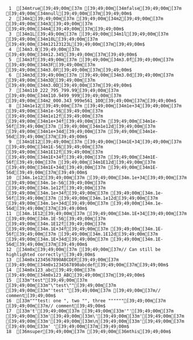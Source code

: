      1	[34mtrue[39;49;00m[37m [39;49;00m[34mfalse[39;49;00m[37m [39;49;00m[34mnull[39;49;00m[37m[39;49;00m$
     2	[34m1[39;49;00m[37m [39;49;00m[34m2[39;49;00m[37m [39;49;00m[34m3[39;49;00m[37m [39;49;00m[34m4[39;49;00m[37m[39;49;00m$
     3	[34m1L[39;49;00m[37m [39;49;00m[34m1l[39;49;00m[37m [39;49;00m[34m10L[39;49;00m[37m [39;49;00m[34m12123123L[39;49;00m[37m[39;49;00m$
     4	[34m3.0[39;49;00m[37m [39;49;00m[34m12.345[39;49;00m[37m[39;49;00m$
     5	[34m3f[39;49;00m[37m [39;49;00m[34m3.0f[39;49;00m[37m [39;49;00m[34m3F[39;49;00m[37m [39;49;00m[34m3.0F[39;49;00m[37m[39;49;00m$
     6	[34m3d[39;49;00m[37m [39;49;00m[34m3.0d[39;49;00m[37m [39;49;00m[34m3D[39;49;00m[37m [39;49;00m[34m3.0D[39;49;00m[37m[39;49;00m$
     7	[34m110_222_795_799.99[39;49;00m[37m [39;49;00m[34m110.9499_999[39;49;00m[37m [39;49;00m[34m2_000.343_999e561_100[39;49;00m[37m[39;49;00m$
     8	[34m1e12[39;49;00m[37m [39;49;00m[34m1e+34[39;49;00m[37m [39;49;00m[34m1e-56[39;49;00m[37m [39;49;00m[34m1e12f[39;49;00m[37m [39;49;00m[34m1e+34f[39;49;00m[37m [39;49;00m[34m1e-56f[39;49;00m[37m [39;49;00m[34m1e12d[39;49;00m[37m [39;49;00m[34m1e+34d[39;49;00m[37m [39;49;00m[34m1e-56d[39;49;00m[37m[39;49;00m$
     9	[34m1E12[39;49;00m[37m [39;49;00m[34m1E+34[39;49;00m[37m [39;49;00m[34m1E-56[39;49;00m[37m [39;49;00m[34m1E12f[39;49;00m[37m [39;49;00m[34m1E+34f[39;49;00m[37m [39;49;00m[34m1E-56f[39;49;00m[37m [39;49;00m[34m1E12d[39;49;00m[37m [39;49;00m[34m1E+34d[39;49;00m[37m [39;49;00m[34m1E-56d[39;49;00m[37m[39;49;00m$
    10	[34m.1e12[39;49;00m[37m [39;49;00m[34m.1e+34[39;49;00m[37m [39;49;00m[34m.1e-56[39;49;00m[37m [39;49;00m[34m.1e12f[39;49;00m[37m [39;49;00m[34m.1e+34f[39;49;00m[37m [39;49;00m[34m.1e-56f[39;49;00m[37m [39;49;00m[34m.1e12d[39;49;00m[37m [39;49;00m[34m.1e+34d[39;49;00m[37m [39;49;00m[34m.1e-56d[39;49;00m[37m[39;49;00m$
    11	[34m.1E12[39;49;00m[37m [39;49;00m[34m.1E+34[39;49;00m[37m [39;49;00m[34m.1E-56[39;49;00m[37m [39;49;00m[34m.1E12f[39;49;00m[37m [39;49;00m[34m.1E+34f[39;49;00m[37m [39;49;00m[34m.1E-56f[39;49;00m[37m [39;49;00m[34m.1E12d[39;49;00m[37m [39;49;00m[34m.1E+34d[39;49;00m[37m [39;49;00m[34m.1E-56d[39;49;00m[37m[39;49;00m$
    12	[34m0x[39;49;00m[37m [39;49;00m[37m// Can still be highlighted correctly![39;49;00m$
    13	[34m0x1234567890ABCDEF[39;49;00m[37m [39;49;00m[34m0x1234567890abcdef[39;49;00m[37m[39;49;00m$
    14	[34m0x123_abc[39;49;00m[37m [39;49;00m[34m0x123_ABC[39;49;00m[37m[39;49;00m$
    15	[33m"test"[39;49;00m[37m [39;49;00m[33m"\"test\""[39;49;00m[37m [39;49;00m[33m"'test'"[39;49;00m[37m [39;49;00m[37m// comment[39;49;00m$
    16	[33m"""test: one ", two "", three """"""[39;49;00m[37m [39;49;00m[37m// comment[39;49;00m$
    17	[33m't'[39;49;00m[37m [39;49;00m[33m'"'[39;49;00m[37m [39;49;00m[33m'[39;49;00m[33m\'[39;49;00m[33m'[39;49;00m[37m [39;49;00m[33m'[39;49;00m[33m\n[39;49;00m[33m'[39;49;00m[37m [39;49;00m[33m' '[39;49;00m[37m[39;49;00m$
    18	[36msuper[39;49;00m[37m [39;49;00m[36mthis[39;49;00m$
